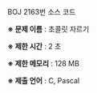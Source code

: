 BOJ 2163번 소스 코드

<b>※ 문제 이름</b> : 초콜릿 자르기

<b>※ 제한 시간</b> : 2 초

<b>※ 제한 메모리</b> : 128 MB

<b>※ 제출 언어</b> : C, Pascal
